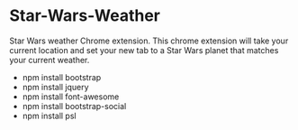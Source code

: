 # Star-Wars-Weather
Star Wars weather Chrome extension. This chrome extension will take your current location and set your new tab to a Star Wars planet that matches your current weather.

- npm install bootstrap
- npm install jquery
- npm install font-awesome
- npm install bootstrap-social
- npm install psl
